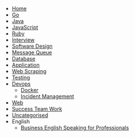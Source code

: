 <!-- docs/_sidebar.md -->

- [Home](/)
- [Go](categories/go.md)
- [Java](categories/java.md)
- [JavaScript](categories/javascript.md)
- [Ruby](categories/ruby.md)
- [Interview](categories/interview.md)
- [Software Design](categories/software-design.md)
- [Message Queue](categories/message-queue.md)
- [Database](categories/database.md)
- [Application](categories/application.md)
- [Web Scraping](categories/web-scraping.md)
- [Testing](categories/testing.md)
- [Devops](categories/devops.md)
    - [Docker](categories/devops/docker.md)
    - [Incident Management](categories/devops/incident.md)
- [Web](categories/web.md)
- [Success Team Work](categories/team-work.md)
- [Uncategorised](categories/uncategorised.md)
- English
  - [Business English Speaking for Professionals](categories/english/business-spoken-english.md)
